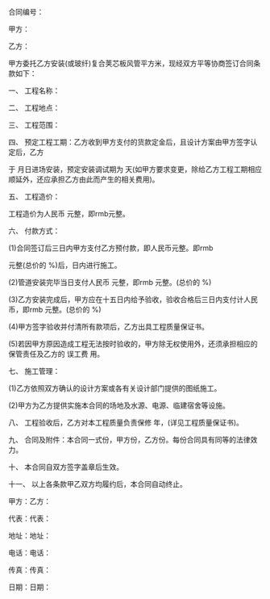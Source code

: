 
 


合同编号：


甲方：


乙方：


甲方委托乙方安装(或玻纤)复合荚芯板风管平方米，现经双方平等协商签订合同条款如下：


一、 工程名称：


二、 工程地点：


三、 工程范围：


四、 预定工程工期：乙方收到甲方支付的货款定金后，且设计方案由甲方签字认定后，乙方


于 月日进场安装，预定安装调试期为 天(如甲方要求变更，除给乙方工程工期相应顺延外，还应承担乙方由此而产生的相关费用)。


五、 工程造价：


工程造价为人民币 元整，即rmb元整。


六、 付款方式：


(1)合同签订后三日内甲方支付乙方预付款，即人民币元整。即rmb


元整(总价的 %)后，日内进行施工。


(2)管道安装完毕当日支付人民币 元整，即rmb 元整。(总价的 %)


(3)乙方安装完成后，甲方应在十五日内给予验收，验收合格后三日内支付计人民币，即rmb 元整。(总价的 %)


(4)甲方签字验收并付清所有款项后，乙方出具工程质量保证书。


(5)若因甲方原因造成工程无法按时验收的，甲方除无权使用外，还须承担相应的保管责任及乙方的
误工费
用。


七、 施工管理：


(1)乙方依照双方确认的设计方案或各有关设计部门提供的图纸施工。


(2)甲方为乙方提供实施本合同的场地及水源、电源、临建宿舍等设施。


八、 工程验收后，乙方对本工程质量负责保修 年，(详见工程质量保证书)。


九、 合同及附件：本合同一式份，甲方份，乙方份。每份合同具有同等的法律效力。


十、 本合同自双方签字盖章后生效。


十一、 以上各条款甲乙双方均履约后，本合同自动终止。


甲方：乙方：


代表：代表：


地址：地址：


电话：电话：


传真：传真：


日期：日期：
 


 

 
 
 
 
 
  


  
 

  


  


  
 
 
 
 


